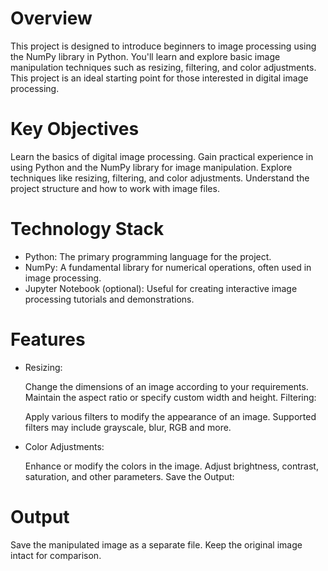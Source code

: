 # Overview
This project is designed to introduce beginners to image processing using the NumPy library in Python. You'll learn and explore basic image manipulation techniques such as resizing, filtering, and color adjustments. This project is an ideal starting point for those interested in digital image processing.

# Key Objectives
Learn the basics of digital image processing.
Gain practical experience in using Python and the NumPy library for image manipulation.
Explore techniques like resizing, filtering, and color adjustments.
Understand the project structure and how to work with image files.

# Technology Stack
* Python: The primary programming language for the project.
* NumPy: A fundamental library for numerical operations, often used in image processing.
* Jupyter Notebook (optional): Useful for creating interactive image processing tutorials and demonstrations.

# Features
* Resizing:

    Change the dimensions of an image according to your requirements.
    Maintain the aspect ratio or specify custom width and height.
    Filtering:
    
    Apply various filters to modify the appearance of an image.
    Supported filters may include grayscale, blur, RGB  and more.

* Color Adjustments:

    Enhance or modify the colors in the image.
    Adjust brightness, contrast, saturation, and other parameters.
    Save the Output:

# Output
Save the manipulated image as a separate file.
Keep the original image intact for comparison.

